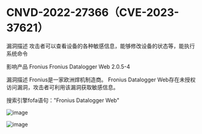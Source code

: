 # CNVD-2022-27366（CVE-2023-37621）
漏洞描述
攻击者可以查看设备的各种敏感信息，能够修改设备的状态等，能执行系统命令

影响产品 	Fronius Fronius Datalogger Web 2.0.5-4 

漏洞描述 	Fronius是一家欧洲焊机制造商。 Fronius Datalogger Web存在未授权访问漏洞，攻击者可利用该漏洞获取敏感信息。

搜索引擎fofa语句："Fronius Datalogger Web"

![image](https://github.com/MY0723/CNVD-2022-27366-/assets/74171727/9bd3bc36-1768-4fbe-be14-811c04b47eea)

![image](https://github.com/MY0723/CNVD-2022-27366-/assets/74171727/93c84805-9fc4-4416-8fd4-979cc7fca5ad)

